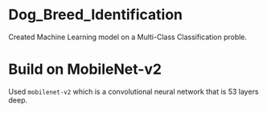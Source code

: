 # Dog_Breed_Identification
Created Machine Learning model on a Multi-Class Classification proble.

# Build on MobileNet-v2
Used `mobilenet-v2` which is a convolutional neural network that is 53 layers deep.
